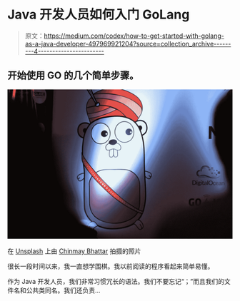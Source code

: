 # Java 开发人员如何入门 GoLang

> 原文：<https://medium.com/codex/how-to-get-started-with-golang-as-a-java-developer-497969921204?source=collection_archive---------4----------------------->

## 开始使用 GO 的几个简单步骤。

![](img/ef76f9162dbd5663373eb0330bce290b.png)

在 [Unsplash](https://unsplash.com/s/photos/golang?utm_source=unsplash&utm_medium=referral&utm_content=creditCopyText) 上由 [Chinmay Bhattar](https://unsplash.com/@geekgunda?utm_source=unsplash&utm_medium=referral&utm_content=creditCopyText) 拍摄的照片

很长一段时间以来，我一直想学围棋。我以前阅读的程序看起来简单易懂。

作为 Java 开发人员，我们非常习惯冗长的语法。我们不要忘记“；”而且我们的文件名和公共类同名。我们还负责…